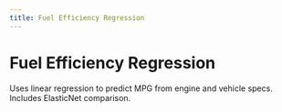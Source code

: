 ```yaml
---
title: Fuel Efficiency Regression
---
```


# Fuel Efficiency Regression

Uses linear regression to predict MPG from engine and vehicle specs. Includes ElasticNet comparison.
